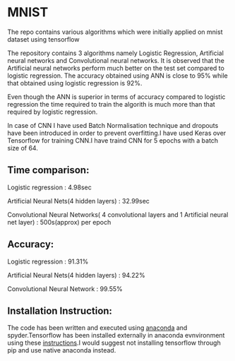# MNIST
The repo contains various algorithms which were initially applied on mnist dataset using tensorflow

The repository contains 3 algorithms namely Logistic Regression, Artificial neural networks and Convolutional neural networks.
It is observed that the Artificial neural networks perform much better on the test set compared to logistic regression.
The accuracy obtained using ANN is close to 95% while that obtained using logistic regression is 92%.

Even though the ANN is superior in terms of accuracy compared to logistic regression the time required to train the algorith is much more than that required by logistic regression.

In case of CNN I have used Batch Normalisation technique and dropouts have been introduced in order to prevent overfitting.I have used Keras over Tensorflow for training CNN.I have traind CNN for 5 epochs with a batch size of 64. 

## Time comparison:

Logistic regression : 4.98sec

Artificial Neural Nets(4 hidden layers) : 32.99sec

Convolutional Neural Networks( 4 convolutional layers and 1 Artificial neural net layer) : 500s(approx) per epoch

## Accuracy:

Logistic regression : 91.31%

Artificial Neural Nets(4 hidden layers) : 94.22% 

Convolutional Neural Network : 99.55%

## Installation Instruction:

The code has been written and executed using [anaconda](https://conda.io/docs/user-guide/install/windows.html) and spyder.Tensorflow has been installed externally in anaconda evnvironment using these [instructions](https://www.tensorflow.org/install/install_windows).I would suggest not installing tensorflow through pip and use native anaconda instead. 

